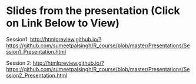 Slides from the presentation (Click on Link Below to View)
=============================

Session1:
http://htmlpreview.github.io/?https://github.com/sumeetpalsingh/R_course/blob/master/Presentations/Session1_Presentation.html

Session 2: 
http://htmlpreview.github.io/?https://github.com/sumeetpalsingh/R_course/blob/master/Presentations/Session2_Presentation.html
